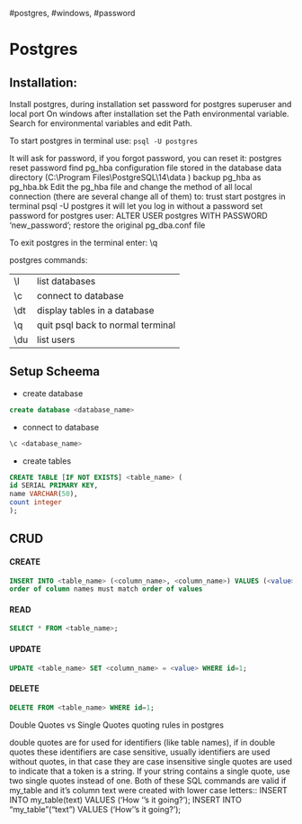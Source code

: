 #postgres, #windows, #password

# Postgres

## Installation:
Install postgres, during installation set password for postgres superuser and local port
On windows after installation set the Path environmental variable. Search for environmental variables and edit Path.


To start postgres in terminal use: `psql -U postgres`

It will ask for password, if you forgot password, you can reset it: postgres reset password
find pg_hba configuration file stored in the database data directory (C:\Program Files\PostgreSQL\14\data )
backup pg_hba as pg_hba.bk
Edit the pg_hba file and change the method of all local connection (there are several change all of them)  to: trust
start postgres in terminal
psql -U postgres
it will let you log in without a password
 set password for postgres user:
ALTER USER postgres WITH PASSWORD ‘new_password’;
restore the original pg_dba.conf file

To exit postgres in the terminal enter: \q


postgres commands:
<table>
<tr><td>\l</td><td>list databases</td></tr>
<tr><td>\c</td><td>connect to database</td></tr>
<tr><td>\dt</td><td>display tables in a database</td></tr>
<tr><td>\q</td><td>quit psql back to normal terminal</td></tr>
<tr><td>\du</td><td>list users</td></tr>
</table>


## Setup Scheema
- create database
```sql
create database <database_name>
```
- connect to database
```bash
\c <database_name>
```
- create tables
```sql
CREATE TABLE [IF NOT EXISTS] <table_name> (
id SERIAL PRIMARY KEY,
name VARCHAR(50),
count integer
);
```

## CRUD

#### CREATE
```sql
INSERT INTO <table_name> (<column_name>, <column_name>) VALUES (<value>, <value>);
order of column names must match order of values
```
#### READ
```sql
SELECT * FROM <table_name>;
```

#### UPDATE
```sql
UPDATE <table_name> SET <column_name> = <value> WHERE id=1;
```
#### DELETE
```sql
DELETE FROM <table_name> WHERE id=1;
```

Double Quotes vs Single Quotes
quoting rules in postgres

double quotes are for used for identifiers (like table names), if in double quotes these identifiers are case sensitive, usually identifiers are used without quotes, in that case they are case insensitive
single quotes are used to indicate that a token is a string. If your string contains a single quote, use two single quotes instead of one. Both of these SQL commands are valid if my_table and it’s column text were created with lower case letters::
INSERT INTO my_table(text) VALUES (‘How ‘’s it going?’);
INSERT INTO “my_table”(“text”) VALUES (‘How’’s it going?’);







